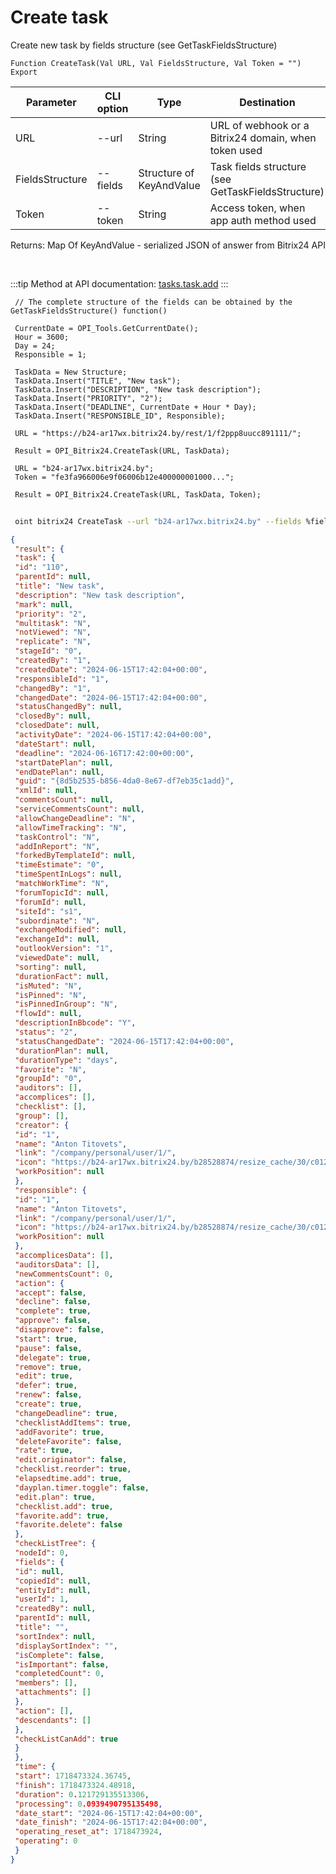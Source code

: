 ﻿---
sidebar_position: 3
---

# Create task
 Create new task by fields structure (see GetTaskFieldsStructure)



`Function CreateTask(Val URL, Val FieldsStructure, Val Token = "") Export`

 | Parameter | CLI option | Type | Destination |
 |-|-|-|-|
 | URL | --url | String | URL of webhook or a Bitrix24 domain, when token used |
 | FieldsStructure | --fields | Structure of KeyAndValue | Task fields structure (see GetTaskFieldsStructure) |
 | Token | --token | String | Access token, when app auth method used |

 
 Returns: Map Of KeyAndValue - serialized JSON of answer from Bitrix24 API

<br/>

:::tip
Method at API documentation: [tasks.task.add](https://dev.1c-bitrix.ru/rest_help/tasks/task/tasks/tasks_task_add.php)
:::
<br/>


```bsl title="Code example"
 // The complete structure of the fields can be obtained by the GetTaskFieldsStructure() function()
 
 CurrentDate = OPI_Tools.GetCurrentDate();
 Hour = 3600;
 Day = 24;
 Responsible = 1;
 
 TaskData = New Structure;
 TaskData.Insert("TITLE", "New task");
 TaskData.Insert("DESCRIPTION", "New task description");
 TaskData.Insert("PRIORITY", "2");
 TaskData.Insert("DEADLINE", CurrentDate + Hour * Day);
 TaskData.Insert("RESPONSIBLE_ID", Responsible);
 
 URL = "https://b24-ar17wx.bitrix24.by/rest/1/f2ppp8uucc891111/";
 
 Result = OPI_Bitrix24.CreateTask(URL, TaskData);
 
 URL = "b24-ar17wx.bitrix24.by";
 Token = "fe3fa966006e9f06006b12e400000001000...";
 
 Result = OPI_Bitrix24.CreateTask(URL, TaskData, Token);
```
	


```sh title="CLI command example"
 
 oint bitrix24 CreateTask --url "b24-ar17wx.bitrix24.by" --fields %fields% --token "b9df7366006e9f06006b12e400000001000..."

```

```json title="Result"
{
 "result": {
 "task": {
 "id": "110",
 "parentId": null,
 "title": "New task",
 "description": "New task description",
 "mark": null,
 "priority": "2",
 "multitask": "N",
 "notViewed": "N",
 "replicate": "N",
 "stageId": "0",
 "createdBy": "1",
 "createdDate": "2024-06-15T17:42:04+00:00",
 "responsibleId": "1",
 "changedBy": "1",
 "changedDate": "2024-06-15T17:42:04+00:00",
 "statusChangedBy": null,
 "closedBy": null,
 "closedDate": null,
 "activityDate": "2024-06-15T17:42:04+00:00",
 "dateStart": null,
 "deadline": "2024-06-16T17:42:00+00:00",
 "startDatePlan": null,
 "endDatePlan": null,
 "guid": "{8d5b2535-b856-4da0-8e67-df7eb35c1add}",
 "xmlId": null,
 "commentsCount": null,
 "serviceCommentsCount": null,
 "allowChangeDeadline": "N",
 "allowTimeTracking": "N",
 "taskControl": "N",
 "addInReport": "N",
 "forkedByTemplateId": null,
 "timeEstimate": "0",
 "timeSpentInLogs": null,
 "matchWorkTime": "N",
 "forumTopicId": null,
 "forumId": null,
 "siteId": "s1",
 "subordinate": "N",
 "exchangeModified": null,
 "exchangeId": null,
 "outlookVersion": "1",
 "viewedDate": null,
 "sorting": null,
 "durationFact": null,
 "isMuted": "N",
 "isPinned": "N",
 "isPinnedInGroup": "N",
 "flowId": null,
 "descriptionInBbcode": "Y",
 "status": "2",
 "statusChangedDate": "2024-06-15T17:42:04+00:00",
 "durationPlan": null,
 "durationType": "days",
 "favorite": "N",
 "groupId": "0",
 "auditors": [],
 "accomplices": [],
 "checklist": [],
 "group": [],
 "creator": {
 "id": "1",
 "name": "Anton Titovets",
 "link": "/company/personal/user/1/",
 "icon": "https://b24-ar17wx.bitrix24.by/b28528874/resize_cache/30/c0120a8d7c10d63c83e32398d1ec4d9e/main/d7e/d7e99cf556e4ab676463dae2c00ddfbb/a7e0af6899300e3c684caeca5c334d81.jpg",
 "workPosition": null
 },
 "responsible": {
 "id": "1",
 "name": "Anton Titovets",
 "link": "/company/personal/user/1/",
 "icon": "https://b24-ar17wx.bitrix24.by/b28528874/resize_cache/30/c0120a8d7c10d63c83e32398d1ec4d9e/main/d7e/d7e99cf556e4ab676463dae2c00ddfbb/a7e0af6899300e3c684caeca5c334d81.jpg",
 "workPosition": null
 },
 "accomplicesData": [],
 "auditorsData": [],
 "newCommentsCount": 0,
 "action": {
 "accept": false,
 "decline": false,
 "complete": true,
 "approve": false,
 "disapprove": false,
 "start": true,
 "pause": false,
 "delegate": true,
 "remove": true,
 "edit": true,
 "defer": true,
 "renew": false,
 "create": true,
 "changeDeadline": true,
 "checklistAddItems": true,
 "addFavorite": true,
 "deleteFavorite": false,
 "rate": true,
 "edit.originator": false,
 "checklist.reorder": true,
 "elapsedtime.add": true,
 "dayplan.timer.toggle": false,
 "edit.plan": true,
 "checklist.add": true,
 "favorite.add": true,
 "favorite.delete": false
 },
 "checkListTree": {
 "nodeId": 0,
 "fields": {
 "id": null,
 "copiedId": null,
 "entityId": null,
 "userId": 1,
 "createdBy": null,
 "parentId": null,
 "title": "",
 "sortIndex": null,
 "displaySortIndex": "",
 "isComplete": false,
 "isImportant": false,
 "completedCount": 0,
 "members": [],
 "attachments": []
 },
 "action": [],
 "descendants": []
 },
 "checkListCanAdd": true
 }
 },
 "time": {
 "start": 1718473324.36745,
 "finish": 1718473324.48918,
 "duration": 0.121729135513306,
 "processing": 0.0939490795135498,
 "date_start": "2024-06-15T17:42:04+00:00",
 "date_finish": "2024-06-15T17:42:04+00:00",
 "operating_reset_at": 1718473924,
 "operating": 0
 }
}
```
